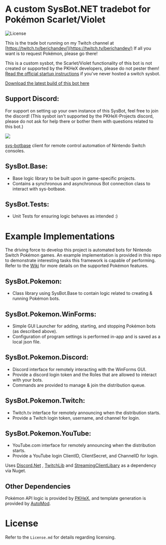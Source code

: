 # A custom SysBot.NET tradebot for Pokémon Scarlet/Violet
![License](https://img.shields.io/badge/License-AGPLv3-blue.svg)

This is the trade bot running on my Twitch channel at [https://twitch.tv/berichandev/](https://twitch.tv/berichandev/)
If all you want is to request Pokémon, please go there!

This is a custom sysbot, the Scarlet/Violet functionality of this bot is not created or supported by the PKHeX developers, please do not pester them!
[Read the official startup instructions](https://github.com/kwsch/SysBot.NET/wiki/Bot-Startup-Details) if you've never hosted a switch sysbot.

[Download the latest build of this bot here](https://berichan.github.io/GetNHSE?sv)

## Support Discord:

For support on setting up your own instance of this SysBot, feel free to join the discord! (This sysbot isn't supported by the PKHeX-Projects discord, please do not ask for help there or bother them with questions related to this bot.)

[<img src="https://canary.discordapp.com/api/guilds/771477382409879602/widget.png?style=banner2">](https://discord.gg/berichan)

[sys-botbase](https://github.com/olliz0r/sys-botbase) client for remote control automation of Nintendo Switch consoles.

## SysBot.Base:
- Base logic library to be built upon in game-specific projects.
- Contains a synchronous and asynchronous Bot connection class to interact with sys-botbase.

## SysBot.Tests:
- Unit Tests for ensuring logic behaves as intended :)

# Example Implementations

The driving force to develop this project is automated bots for Nintendo Switch Pokémon games. An example implementation is provided in this repo to demonstrate interesting tasks this framework is capable of performing. Refer to the [Wiki](https://github.com/kwsch/SysBot.NET/wiki) for more details on the supported Pokémon features.

## SysBot.Pokemon:
- Class library using SysBot.Base to contain logic related to creating & running Pokémon bots.

## SysBot.Pokemon.WinForms:
- Simple GUI Launcher for adding, starting, and stopping Pokémon bots (as described above).
- Configuration of program settings is performed in-app and is saved as a local json file.

## SysBot.Pokemon.Discord:
- Discord interface for remotely interacting with the WinForms GUI.
- Provide a discord login token and the Roles that are allowed to interact with your bots.
- Commands are provided to manage & join the distribution queue.

## SysBot.Pokemon.Twitch:
- Twitch.tv interface for remotely announcing when the distribution starts.
- Provide a Twitch login token, username, and channel for login.

## SysBot.Pokemon.YouTube:
- YouTube.com interface for remotely announcing when the distribution starts.
- Provide a YouTube login ClientID, ClientSecret, and ChannelID for login.

Uses [Discord.Net](https://github.com/discord-net/Discord.Net) , [TwitchLib](https://github.com/TwitchLib/TwitchLib) and [StreamingClientLibary](https://github.com/SaviorXTanren/StreamingClientLibrary) as a dependency via Nuget.

## Other Dependencies
Pokémon API logic is provided by [PKHeX](https://github.com/kwsch/PKHeX/), and template generation is provided by [AutoMod](https://github.com/architdate/PKHeX-Plugins/).

# License
Refer to the `License.md` for details regarding licensing.
